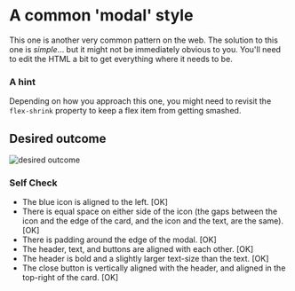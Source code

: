 # A common 'modal' style
This one is another very common pattern on the web. The solution to this one is _simple_... but it might not be immediately obvious to you. You'll need to edit the HTML a bit to get everything where it needs to be.

### A hint
Depending on how you approach this one, you might need to revisit the `flex-shrink` property to keep a flex item from getting smashed.

## Desired outcome

![desired outcome](./desired-outcome.png)

### Self Check

- The blue icon is aligned to the left. [OK]
- There is equal space on either side of the icon (the gaps between the icon and the edge of the card, and the icon and the text, are the same). [OK]
- There is padding around the edge of the modal. [OK]
- The header, text, and buttons are aligned with each other. [OK]
- The header is bold and a slightly larger text-size than the text. [OK]
- The close button is vertically aligned with the header, and aligned in the top-right of the card. [OK]
